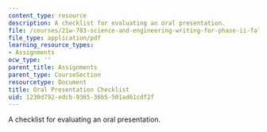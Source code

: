 ```yaml
---
content_type: resource
description: A checklist for evaluating an oral presentation.
file: /courses/21w-783-science-and-engineering-writing-for-phase-ii-fall-2002/1230d792edcb936536b5501ad61cdf2f_oral_check.pdf
file_type: application/pdf
learning_resource_types:
- Assignments
ocw_type: ''
parent_title: Assignments
parent_type: CourseSection
resourcetype: Document
title: Oral Presentation Checklist
uid: 1230d792-edcb-9365-36b5-501ad61cdf2f
---
```

A checklist for evaluating an oral presentation.

